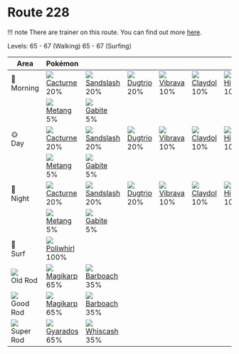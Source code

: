 # Route 228

!!! note
    There are trainer on this route. You can find out more [here](../../trainer_changes/route_228/).

Levels: 65 - 67 (Walking) 65 - 67 (Surfing)

Area                         | Pokémon                           | &nbsp;                           | &nbsp;                         | &nbsp;                         | &nbsp;                         | &nbsp;                           | 
---                          | ---                               | ---                              | ---                            | ---                            | ---                            | ---                              | 
🌅<br>Morning                 | ![][332]<br> [Cacturne]<br> 20%   | ![][028]<br> [Sandslash]<br> 20% | ![][051]<br> [Dugtrio]<br> 20% | ![][329]<br> [Vibrava]<br> 10% | ![][344]<br> [Claydol]<br> 10% | ![][450]<br> [Hippowdon]<br> 10% | 
&nbsp;                       | ![][375]<br> [Metang]<br> 5%      | ![][444]<br> [Gabite]<br> 5%     | &nbsp;                         | &nbsp;                         | &nbsp;                         | &nbsp;                           | 
🌞<br>Day                     | ![][332]<br> [Cacturne]<br> 20%   | ![][028]<br> [Sandslash]<br> 20% | ![][051]<br> [Dugtrio]<br> 20% | ![][329]<br> [Vibrava]<br> 10% | ![][344]<br> [Claydol]<br> 10% | ![][450]<br> [Hippowdon]<br> 10% | 
&nbsp;                       | ![][375]<br> [Metang]<br> 5%      | ![][444]<br> [Gabite]<br> 5%     | &nbsp;                         | &nbsp;                         | &nbsp;                         | &nbsp;                           | 
🌙<br>Night                   | ![][332]<br> [Cacturne]<br> 20%   | ![][028]<br> [Sandslash]<br> 20% | ![][051]<br> [Dugtrio]<br> 20% | ![][329]<br> [Vibrava]<br> 10% | ![][344]<br> [Claydol]<br> 10% | ![][450]<br> [Hippowdon]<br> 10% | 
&nbsp;                       | ![][375]<br> [Metang]<br> 5%      | ![][444]<br> [Gabite]<br> 5%     | &nbsp;                         | &nbsp;                         | &nbsp;                         | &nbsp;                           | 
🌊<br> Surf                   | ![][061]<br> [Poliwhirl]<br> 100% | &nbsp;                           | &nbsp;                         | &nbsp;                         | &nbsp;                         | &nbsp;                           | 
![][old-rod]<br> Old Rod     | ![][129]<br> [Magikarp]<br> 65%   | ![][339]<br> [Barboach]<br> 35%  | &nbsp;                         | &nbsp;                         | &nbsp;                         | &nbsp;                           | 
![][good-rod]<br> Good Rod   | ![][129]<br> [Magikarp]<br> 65%   | ![][339]<br> [Barboach]<br> 35%  | &nbsp;                         | &nbsp;                         | &nbsp;                         | &nbsp;                           | 
![][super-rod]<br> Super Rod | ![][130]<br> [Gyarados]<br> 65%   | ![][340]<br> [Whiscash]<br> 35%  | &nbsp;                         | &nbsp;                         | &nbsp;                         | &nbsp;                           | 

[Sandslash]: ../../pokemon_changes/028/
[Dugtrio]: ../../pokemon_changes/051/
[Poliwhirl]: ../../pokemon_changes/061/
[Magikarp]: ../../pokemon_changes/129/
[Gyarados]: ../../pokemon_changes/130/
[Vibrava]: ../../pokemon_changes/329/
[Cacturne]: ../../pokemon_changes/332/
[Barboach]: ../../pokemon_changes/339/
[Whiscash]: ../../pokemon_changes/340/
[Claydol]: ../../pokemon_changes/344/
[Metang]: ../../pokemon_changes/375/
[Gabite]: ../../pokemon_changes/444/
[Hippowdon]: ../../pokemon_changes/450/
[good-rod]: ../img/items/good-rod.png
[old-rod]: ../img/items/old-rod.png
[super-rod]: ../img/items/super-rod.png
[028]: ../img/pokemon/028.png
[051]: ../img/pokemon/051.png
[061]: ../img/pokemon/061.png
[129]: ../img/pokemon/129.png
[130]: ../img/pokemon/130.png
[329]: ../img/pokemon/329.png
[332]: ../img/pokemon/332.png
[339]: ../img/pokemon/339.png
[340]: ../img/pokemon/340.png
[344]: ../img/pokemon/344.png
[375]: ../img/pokemon/375.png
[444]: ../img/pokemon/444.png
[450]: ../img/pokemon/450.png
